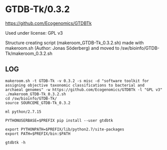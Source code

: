GTDB-Tk/0.3.2
========================

<https://github.com/Ecogenomics/GTDBTk>

Used under license:
GPL v3

Structure creating script (makeroom_GTDB-Tk_0.3.2.sh) made with makeroom.sh (Author: Jonas Söderberg) and moved to /sw/bioinfo/GTDB-Tk/makeroom_0.3.2.sh

LOG
---

    makeroom.sh -t GTDB-Tk -v 0.3.2 -s misc -d "software toolkit for assigning objective taxonomic classifications to bacterial and archaeal genomes" -w https://github.com/Ecogenomics/GTDBTk -l "GPL v3"
    ./makeroom_GTDB-Tk_0.3.2.sh 
    cd /sw/bioinfo/GTDB-Tk/
    source SOURCEME_GTDB-Tk_0.3.2 

    ml python/2.7.15

    PYTHONUSERBASE=$PREFIX pip install --user gtdbtk

    export PYTHONPATH=$PREFIX/lib/python2.7/site-packages
    export PATH=$PREFIX/bin:$PATH

    gtdbtk -h

